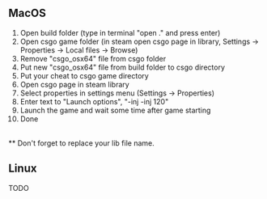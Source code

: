 ## MacOS
1. Open build folder (type in terminal "open ." and press enter)
2. Open csgo game folder (in steam open csgo page in library, Settings -> Properties -> Local files -> Browse)
3. Remove "csgo_osx64" file from csgo folder
4. Put new "csgo_osx64" file from build folder to csgo directory
5. Put your cheat to csgo game directory
6. Open csgo page in steam library
7. Select properties in settings menu (Settings -> Properties)
8. Enter text to "Launch options", "-inj <your lib file name> -inj 120"
9. Launch the game and wait some time after game starting
10. Done

<br>
** Don't forget to replace your lib file name. 

## Linux
TODO
